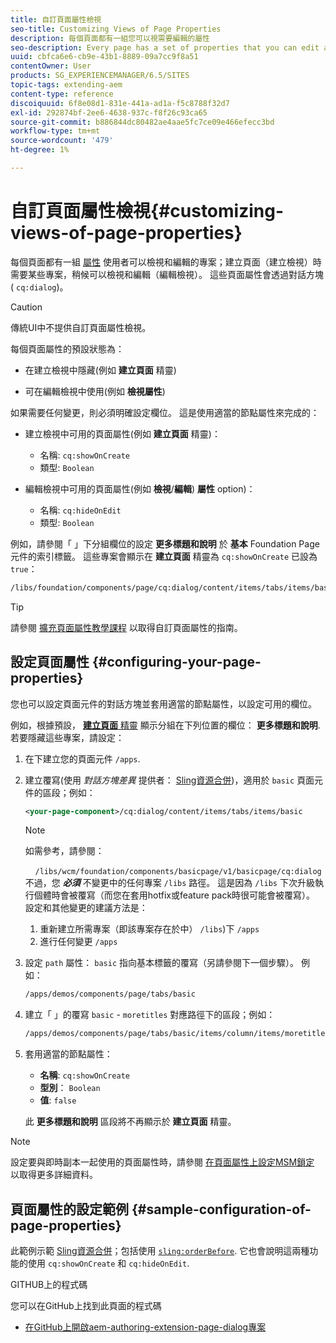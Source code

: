 ```yaml
---
title: 自訂頁面屬性檢視
seo-title: Customizing Views of Page Properties
description: 每個頁面都有一組您可以視需要編輯的屬性
seo-description: Every page has a set of properties that you can edit as required
uuid: cbfca6e6-cb9e-43b1-8889-09a7cc9f8a51
contentOwner: User
products: SG_EXPERIENCEMANAGER/6.5/SITES
topic-tags: extending-aem
content-type: reference
discoiquuid: 6f8e08d1-831e-441a-ad1a-f5c8788f32d7
exl-id: 292874bf-2ee6-4638-937c-f8f26c93ca65
source-git-commit: b886844dc80482ae4aae5fc7ce09e466efecc3bd
workflow-type: tm+mt
source-wordcount: '479'
ht-degree: 1%

---
```


# 自訂頁面屬性檢視{#customizing-views-of-page-properties}

每個頁面都有一組 [屬性](/help/sites-authoring/editing-page-properties.md) 使用者可以檢視和編輯的專案；建立頁面（建立檢視）時需要某些專案，稍候可以檢視和編輯（編輯檢視）。 這些頁面屬性會透過對話方塊( `cq:dialog`)。

>[!CAUTION]
>
>傳統UI中不提供自訂頁面屬性檢視。

每個頁面屬性的預設狀態為：

* 在建立檢視中隱藏(例如 **建立頁面** 精靈)

* 可在編輯檢視中使用(例如 **檢視屬性**)

如果需要任何變更，則必須明確設定欄位。 這是使用適當的節點屬性來完成的：

* 建立檢視中可用的頁面屬性(例如 **建立頁面** 精靈)：

   * 名稱: `cq:showOnCreate`
   * 類型: `Boolean`

* 編輯檢視中可用的頁面屬性(例如 **檢視**/**編輯**) **屬性** option)：

   * 名稱: `cq:hideOnEdit`
   * 類型: `Boolean`

例如，請參閱「 」下分組欄位的設定 **更多標題和說明** 於 **基本** Foundation Page元件的索引標籤。 這些專案會顯示在 **建立頁面** 精靈為 `cq:showOnCreate` 已設為 `true`：

```xml
/libs/foundation/components/page/cq:dialog/content/items/tabs/items/basic/items/column/items/moretitles
```

>[!TIP]
>
>請參閱 [擴充頁面屬性教學課程](https://experienceleague.adobe.com/docs/experience-manager-learn/sites/developing/page-properties-technical-video-develop.html) 以取得自訂頁面屬性的指南。

## 設定頁面屬性 {#configuring-your-page-properties}

您也可以設定頁面元件的對話方塊並套用適當的節點屬性，以設定可用的欄位。

例如，根據預設， [**建立頁面** 精靈](/help/sites-authoring/managing-pages.md#creating-a-new-page) 顯示分組在下列位置的欄位： **更多標題和說明**. 若要隱藏這些專案，請設定：

1. 在下建立您的頁面元件 `/apps`.
1. 建立覆寫(使用 *對話方塊差異* 提供者： [Sling資源合併](/help/sites-developing/sling-resource-merger.md))，適用於 `basic` 頁面元件的區段；例如：

   ```xml
   <your-page-component>/cq:dialog/content/items/tabs/items/basic
   ```

   >[!NOTE]
   >
   >如需參考，請參閱：
   >
   >    `/libs/wcm/foundation/components/basicpage/v1/basicpage/cq:dialog`
   不過，您 ***必須*** 不變更中的任何專案 `/libs` 路徑。
   這是因為 `/libs` 下次升級執行個體時會被覆寫（而您在套用hotfix或feature pack時很可能會被覆寫）。
   設定和其他變更的建議方法是：
   1. 重新建立所需專案（即該專案存在於中） `/libs`)下 `/apps`
   1. 進行任何變更 `/apps`


1. 設定 `path` 屬性： `basic` 指向基本標籤的覆寫（另請參閱下一個步驟）。 例如：

   ```xml
   /apps/demos/components/page/tabs/basic
   ```

1. 建立「 」的覆寫 `basic` - `moretitles` 對應路徑下的區段；例如：

   ```xml
   /apps/demos/components/page/tabs/basic/items/column/items/moretitles
   ```

1. 套用適當的節點屬性：

   * **名稱**: `cq:showOnCreate`
   * **型別**： `Boolean`
   * **值**: `false`

   此 **更多標題和說明** 區段將不再顯示於 **建立頁面** 精靈。

>[!NOTE]
設定要與即時副本一起使用的頁面屬性時，請參閱 [在頁面屬性上設定MSM鎖定](/help/sites-developing/extending-msm.md#configuring-msm-locks-on-page-properties-touch-enabled-ui) 以取得更多詳細資料。

## 頁面屬性的設定範例 {#sample-configuration-of-page-properties}

此範例示範 [Sling資源合併](/help/sites-developing/sling-resource-merger.md)；包括使用 [`sling:orderBefore`](/help/sites-developing/sling-resource-merger.md#properties). 它也會說明這兩種功能的使用 `cq:showOnCreate` 和 `cq:hideOnEdit`.

GITHUB上的程式碼

您可以在GitHub上找到此頁面的程式碼

* [在GitHub上開啟aem-authoring-extension-page-dialog專案](https://github.com/Adobe-Marketing-Cloud/aem-authoring-extension-page-dialog)

